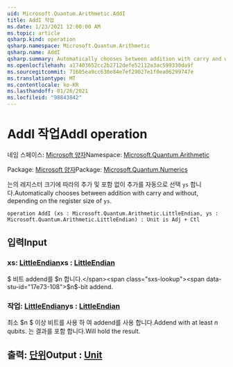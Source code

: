 ```yaml
---
uid: Microsoft.Quantum.Arithmetic.AddI
title: AddI 작업
ms.date: 1/23/2021 12:00:00 AM
ms.topic: article
qsharp.kind: operation
qsharp.namespace: Microsoft.Quantum.Arithmetic
qsharp.name: AddI
qsharp.summary: Automatically chooses between addition with carry and without, depending on the register size of `ys`.
ms.openlocfilehash: a17403652cc2b2712defe52112a3ac599330da9f
ms.sourcegitcommit: 71605ea9cc630e84e7ef29027e1f0ea06299747e
ms.translationtype: MT
ms.contentlocale: ko-KR
ms.lasthandoff: 01/26/2021
ms.locfileid: "98843842"
---
```

# <a name="addi-operation"></a><span data-ttu-id="17e73-102">AddI 작업</span><span class="sxs-lookup"><span data-stu-id="17e73-102">AddI operation</span></span>

<span data-ttu-id="17e73-103">네임 스페이스: [Microsoft 양자](xref:Microsoft.Quantum.Arithmetic)</span><span class="sxs-lookup"><span data-stu-id="17e73-103">Namespace: [Microsoft.Quantum.Arithmetic](xref:Microsoft.Quantum.Arithmetic)</span></span>

<span data-ttu-id="17e73-104">Package: [Microsoft 양자](https://nuget.org/packages/Microsoft.Quantum.Numerics)</span><span class="sxs-lookup"><span data-stu-id="17e73-104">Package: [Microsoft.Quantum.Numerics](https://nuget.org/packages/Microsoft.Quantum.Numerics)</span></span>


<span data-ttu-id="17e73-105">는의 레지스터 크기에 따라의 추가 및 포함 없이 추가를 자동으로 선택 `ys` 합니다.</span><span class="sxs-lookup"><span data-stu-id="17e73-105">Automatically chooses between addition with carry and without, depending on the register size of `ys`.</span></span>

```qsharp
operation AddI (xs : Microsoft.Quantum.Arithmetic.LittleEndian, ys : Microsoft.Quantum.Arithmetic.LittleEndian) : Unit is Adj + Ctl
```


## <a name="input"></a><span data-ttu-id="17e73-106">입력</span><span class="sxs-lookup"><span data-stu-id="17e73-106">Input</span></span>

### <a name="xs--littleendian"></a><span data-ttu-id="17e73-107">xs: [LittleEndian](xref:Microsoft.Quantum.Arithmetic.LittleEndian)</span><span class="sxs-lookup"><span data-stu-id="17e73-107">xs : [LittleEndian](xref:Microsoft.Quantum.Arithmetic.LittleEndian)</span></span>

<span data-ttu-id="17e73-108">$ 비트 addend를 $n 합니다.</span><span class="sxs-lookup"><span data-stu-id="17e73-108">$n$-bit addend.</span></span>


### <a name="ys--littleendian"></a><span data-ttu-id="17e73-109">작업: [LittleEndian](xref:Microsoft.Quantum.Arithmetic.LittleEndian)</span><span class="sxs-lookup"><span data-stu-id="17e73-109">ys : [LittleEndian](xref:Microsoft.Quantum.Arithmetic.LittleEndian)</span></span>

<span data-ttu-id="17e73-110">최소 $n $ 이상 비트를 사용 하 여 addend를 사용 합니다.</span><span class="sxs-lookup"><span data-stu-id="17e73-110">Addend with at least $n$ qubits.</span></span> <span data-ttu-id="17e73-111">는 결과를 포함 합니다.</span><span class="sxs-lookup"><span data-stu-id="17e73-111">Will hold the result.</span></span>



## <a name="output--unit"></a><span data-ttu-id="17e73-112">출력: [단위](xref:microsoft.quantum.lang-ref.unit)</span><span class="sxs-lookup"><span data-stu-id="17e73-112">Output : [Unit](xref:microsoft.quantum.lang-ref.unit)</span></span>

